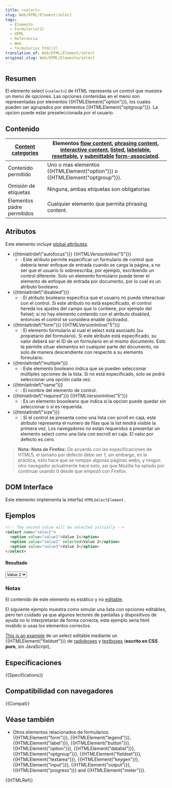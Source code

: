 ```yaml
---
title: <select>
slug: Web/HTML/Element/select
tags:
  - Elemento
  - Formulario(2)
  - HTML
  - Referencia
  - Web
  - formularios html(2)
translation_of: Web/HTML/Element/select
original_slug: Web/HTML/Elemento/select
---
```

## Resumen

El elemento select (`<select>`) de HTML representa un control que muestra un menú de opciones. Las opciones contenidas en el menú son representadas por elementos {{HTMLElement("option")}}, los cuales pueden ser agrupados por elementos {{HTMLElement("optgroup")}}. La opcion puede estar preseleccionada por el usuario.

## Contenido

| [Content categories](/es/docs/HTML/Content_categories "HTML/Content categories") | Elementos [flow content](/es/docs/HTML/Content_categories#Flow_content "HTML/Content categories#Flow content"), [phrasing content](/es/docs/HTML/Content_categories#Phrasing_content "HTML/Content categories#Phrasing content"), [interactive content](/es/docs/HTML/Content_categories#Interactive_content "HTML/Content categories#Interactive content"), [listed](/es/docs/HTML/Content_categories#Form_listed "HTML/Content categories#Form listed"), [labelable](/es/docs/HTML/Content_categories#Form_labelable "HTML/Content categories#Form labelable"), [resettable](/es/docs/HTML/Content_categories#Form_resettable "HTML/Content categories#Form resettable"), y [submittable](/es/docs/HTML/Content_categories#Form_submittable "HTML/Content categories#Form submittable") [form-associated](/es/docs/HTML/Content_categories#Form-associated_ "HTML/Content categories#Form-associated "). |
| -------------------------------------------------------------------------------- | ---------------------------------------------------------------------------------------------------------------------------------------------------------------------------------------------------------------------------------------------------------------------------------------------------------------------------------------------------------------------------------------------------------------------------------------------------------------------------------------------------------------------------------------------------------------------------------------------------------------------------------------------------------------------------------------------------------------------------------------------------------------------------------------------------------------------------------------------------------------------------------------------------------- |
| Contenido permitido                                                              | Uno o mas elementos {{HTMLElement("option")}} o {{HTMLElement("optgroup")}}.                                                                                                                                                                                                                                                                                                                                                                                                                                                                                                                                                                                                                                                                                                                                                                                                               |
| Omisión de etiquetas                                                             | Ninguna, ambas etiquetas son obligatorias                                                                                                                                                                                                                                                                                                                                                                                                                                                                                                                                                                                                                                                                                                                                                                                                                                                                  |
| Elementos padre permitidos                                                       | Cualquier elemento que permita phrasing content.                                                                                                                                                                                                                                                                                                                                                                                                                                                                                                                                                                                                                                                                                                                                                                                                                                                           |

## Atributos

Este elemento incluye [global attributes](/es/docs/Web/HTML/Global_attributes "HTML/Global attributes").

- {{htmlattrdef("autofocus")}} {{HTMLVersionInline("5")}}
  - : Este atributo permite especificar un formulario de control que debería tener enfoque de entrada cuando se carga la página, a no ser que el usuario lo sobreescriba, por ejemplo, escribiendo un control diferente. Solo un elemento formulario puede tener el elemento de enfoque de entrada por documento, por lo cual es un atributo booleano.
- {{htmlattrdef("disabled")}}
  - : El atributo booleano especifica que el usuario no puede interactuar con el control. Si este atributo no está especificado, el control hereda los ajustes del campo que lo contiene, por ejemplo del fielset; si no hay elemento contenido con el atributo disabled, entonces el control se considera enable (activado).
- {{htmlattrdef("form")}} {{HTMLVersionInline("5")}}
  - : El elemento formulario al cual el select está asociado (su propietario del formulario). Si este atributo está especificado, su valor deberá ser el ID de un formulario en el mismo documento. Esto te permite situar elementos en cualquier parte del documento, no solo de manera descendiente con respecto a su elemento formulario.
- {{htmlattrdef("multiple")}}
  - : Este elemento booleano indica que se pueden seleccionar múltiples opciones de la lista. Si no está especificado, solo se podrá seleccionar una opción cada vez.
- {{htmlattrdef("name")}}
  - : El nombre del elemento de control.
- {{htmlattrdef("required")}} {{HTMLVersionInline("5")}}
  - : Es un elemento boooleano que indica si la opcion puede quedar sin seleccionar o si es requerida.
- {{htmlattrdef("size")}}
  - : Si el control se presenta como una lista con scroll en caja, este atributo representa el numero de filas que la list tendrá visible la primera vez. Los navegadores no están requeridos a presentar un elemento select como una lista con escroll en caja. El valor por defecto es cero.

> **Nota:** **Nota de Firefox:** De acuerdo con las especificaciones de HTML5, el tamaño por defecto debe ser 1; sin embargo, en la práctica, esto hace que se rompan algunas páginas webs, y ningun otro navegador actualmente hace esto, así que Mozilla ha optado por continuar usando 0 desde que empezó con Firefox.

## DOM Interface

Este elemento implementa la interfaz `HTMLSelectElement.`

## Ejemplos

```html
<!-- The second value will be selected initially -->
<select name="select">
  <option value="value1">Value 1</option>
  <option value="value2" selected>Value 2</option>
  <option value="value3">Value 3</option>
</select>
```

#### Resultado

<select name="select"><option value="value1">Value 1</option><option selected value="value2">Value 2</option><option value="value3">Value 3</option></select>

### Notas

El contenido de este elemento es estático y no [editable](/es/docs/HTML/Content_Editable "HTML/Content_Editable").

El siguiente ejemplo muestra como simular una lista con opciones editables, pero ten cuidado ya que algunos lectores de pantallas y dispositivos de ayuda no lo interpretarán de forma correcta; este ejemplo sería html inválido si usas los elementos correctos:

[This is an example](/files/4563/editable_select.html "Simulating an editable select through a fieldset of radioboxes and textboxes") de un select editable mediante un {{HTMLElement("fieldset")}} de [radioboxes](/es/docs/HTML/Element/Input "HTML/Element/Input") y [textboxes](/es/docs/HTML/Element/Input "HTML/Element/Input") (**escrito en CSS puro**, sin JavaScript),

## Especificaciones

{{Specifications}}

## Compatibilidad con navegadores

{{Compat}}

## Véase también

- Otros elementos relacionados de formularios: {{HTMLElement("form")}}, {{HTMLElement("legend")}}, {{HTMLElement("label")}}, {{HTMLElement("button")}}, {{HTMLElement("option")}}, {{HTMLElement("datalist")}}, {{HTMLElement("optgroup")}}, {{HTMLElement("fieldset")}}, {{HTMLElement("textarea")}}, {{HTMLElement("keygen")}}, {{HTMLElement("input")}}, {{HTMLElement("output")}}, {{HTMLElement("progress")}} and {{HTMLElement("meter")}}.

{{HTMLRef}}
